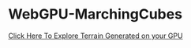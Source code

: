 # WebGPU-MarchingCubes

<a href="https://nicholasdrian.github.io/WebGPU-MarchingCubes/">Click Here To Explore Terrain Generated on your GPU</a>
